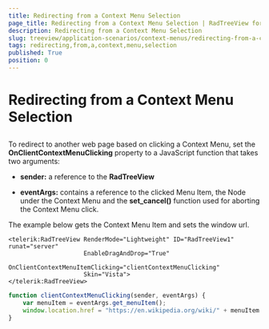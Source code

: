 ```yaml
---
title: Redirecting from a Context Menu Selection
page_title: Redirecting from a Context Menu Selection | RadTreeView for ASP.NET AJAX Documentation
description: Redirecting from a Context Menu Selection
slug: treeview/application-scenarios/context-menus/redirecting-from-a-context-menu-selection
tags: redirecting,from,a,context,menu,selection
published: True
position: 0
---
```


# Redirecting from a Context Menu Selection



## 

To redirect to another web page based on clicking a Context Menu, set the **OnClientContextMenuClicking** property to a JavaScript function that takes two arguments:

* **sender:** a reference to the **RadTreeView**

* **eventArgs:** contains a reference to the clicked Menu Item, the Node under the Context Menu and the **set_cancel()** function used for aborting the Context Menu click.

The example below gets the Context Menu Item and sets the window url.

````ASPNET
<telerik:RadTreeView RenderMode="Lightweight" ID="RadTreeView1" runat="server" 
                     EnableDragAndDrop="True" 
                     OnClientContextMenuItemClicking="clientContextMenuClicking"
                     Skin="Vista">
</telerik:RadTreeView>
````
````JavaScript
function clientContextMenuClicking(sender, eventArgs) {
	var menuItem = eventArgs.get_menuItem();
	window.location.href = "https://en.wikipedia.org/wiki/" + menuItem.get_text();
}
````


